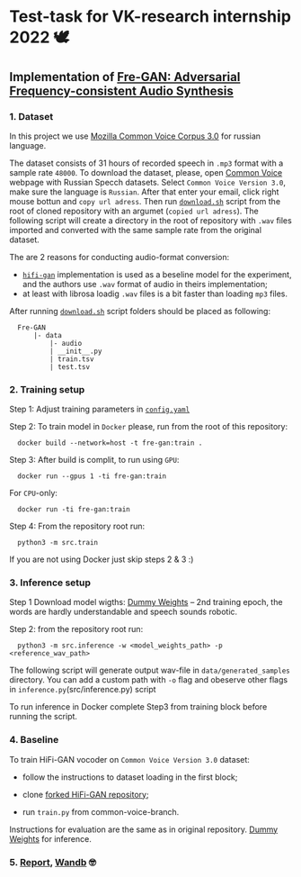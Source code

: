 # Test-task for VK-research internship 2022 :dove:
## Implementation of [Fre-GAN: Adversarial Frequency-consistent Audio Synthesis](https://arxiv.org/pdf/2106.02297.pdf)

### 1. Dataset

In this project we use [Mozilla Common Voice Corpus 3.0](https://commonvoice.mozilla.org/ru/datasets) for russian language.

The dataset consists of 31 hours of recorded speech in `.mp3` format with a sample rate `48000`. To download the dataset, please, open [Common Voice](https://commonvoice.mozilla.org/ru/datasets) webpage with Russian Specch datasets. Select `Common Voice Version 3.0`, make sure the language is `Russian`. After that enter your email, click right mouse bottun
and `copy url adress`. Then run [`download.sh`](download.sh) script from the root of cloned repository with an argumet (`copied url adress`). The following script will create a directory in the root of repository with `.wav` files imported and converted with the same sample rate from the original dataset. 

The are 2 reasons for conducting audio-format conversion: 
- [`hifi-gan`](https://github.com/jik876/hifi-gan/blob/master/) implementation is used as a beseline model for the experiment, and the authors use `.wav` format of audio in theirs implementation;
- at least with librosa loadig `.wav` files is a bit faster than loading `mp3` files.

After running [`download.sh`](download.sh) script folders should be placed as following:


      Fre-GAN
          |- data
              |- audio
              | __init__.py
              | train.tsv
              | test.tsv



### 2. Training setup


Step 1: Adjust training parameters in [`config.yaml`](src/config.yaml)



Step 2: To train model in `Docker` please, run from the root of this repository: 

      docker build --network=host -t fre-gan:train .
      
      
Step 3: After build is complit, to run using `GPU`:

      docker run --gpus 1 -ti fre-gan:train
      
For `CPU`-only:

      docker run -ti fre-gan:train
      
      
Step 4: From the repository root run:

      python3 -m src.train
      
      
If you are not using Docker just skip steps 2 & 3 :)


### 3. Inference setup

Step 1 Download model wigths: [Dummy Weights](https://fre-gan.s3.eu-west-1.amazonaws.com/epoch%3D1-step%3D1060.ckpt) – 2nd training epoch, the words are hardly understandable and speech sounds robotic.

Step 2: from the repository root run:

      python3 -m src.inference -w <model_weights_path> -p <reference_wav_path>
      
      
The following script will generate output wav-file in `data/generated_samples` directory. You can add a custom path with `-o` flag and
obeserve other flags in `inference.py`(src/inference.py) script

To run inference in Docker complete Step3 from training block before running the script.


### 4. Baseline

To train HiFi-GAN vocoder on `Common Voice Version 3.0` dataset:

- follow the instructions to dataset loading in the first block;

- clone [forked HiFi-GAN repository](https://github.com/dariadiatlova/hifi-gan/tree/common-voice-training);

- run `train.py` from common-voice-branch.

Instructions for evaluation are the same as in original repository. [Dummy Weights](https://hifi-gan.s3.eu-west-1.amazonaws.com/g_00000500) for inference.


### 5. [Report](https://ionian-dogsled-238.notion.site/d28198092c6b4be3b7a6f866356e2ed7), [Wandb](https://wandb.ai/daryoou_sh/Mel-Fixed-Fre-GAN/reports/Fre-GAN--VmlldzoxODI3ODc2?accessToken=980x5j43uddkmorraspr3svkrss4ezz28fvbhein7ms4std13hupvt1w4m2ujfap) :nerd_face:

